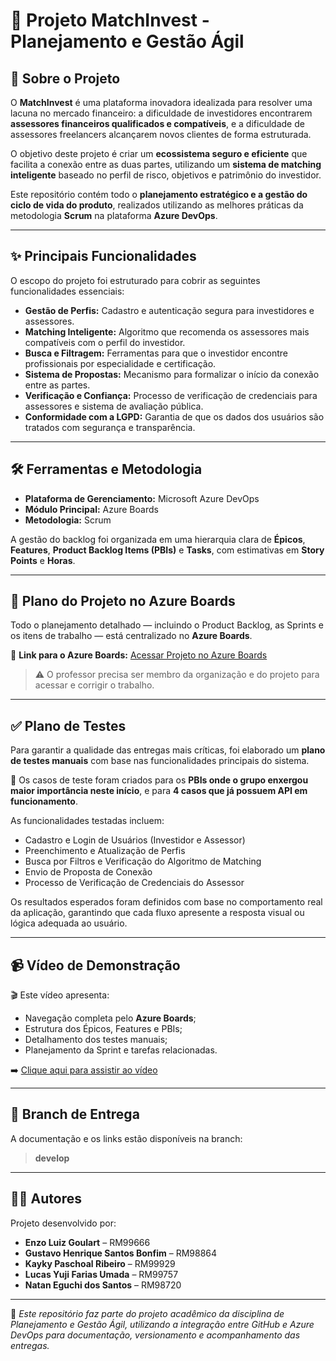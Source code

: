 # 💼 Projeto MatchInvest - Planejamento e Gestão Ágil  

## 📄 Sobre o Projeto  
O **MatchInvest** é uma plataforma inovadora idealizada para resolver uma lacuna no mercado financeiro: a dificuldade de investidores encontrarem **assessores financeiros qualificados e compatíveis**, e a dificuldade de assessores freelancers alcançarem novos clientes de forma estruturada.  

O objetivo deste projeto é criar um **ecossistema seguro e eficiente** que facilita a conexão entre as duas partes, utilizando um **sistema de matching inteligente** baseado no perfil de risco, objetivos e patrimônio do investidor.  

Este repositório contém todo o **planejamento estratégico e a gestão do ciclo de vida do produto**, realizados utilizando as melhores práticas da metodologia **Scrum** na plataforma **Azure DevOps**.  

---

## ✨ Principais Funcionalidades  
O escopo do projeto foi estruturado para cobrir as seguintes funcionalidades essenciais:

- **Gestão de Perfis:** Cadastro e autenticação segura para investidores e assessores.  
- **Matching Inteligente:** Algoritmo que recomenda os assessores mais compatíveis com o perfil do investidor.  
- **Busca e Filtragem:** Ferramentas para que o investidor encontre profissionais por especialidade e certificação.  
- **Sistema de Propostas:** Mecanismo para formalizar o início da conexão entre as partes.  
- **Verificação e Confiança:** Processo de verificação de credenciais para assessores e sistema de avaliação pública.  
- **Conformidade com a LGPD:** Garantia de que os dados dos usuários são tratados com segurança e transparência.  

---

## 🛠️ Ferramentas e Metodologia  

- **Plataforma de Gerenciamento:** Microsoft Azure DevOps  
- **Módulo Principal:** Azure Boards  
- **Metodologia:** Scrum  

A gestão do backlog foi organizada em uma hierarquia clara de **Épicos**, **Features**, **Product Backlog Items (PBIs)** e **Tasks**, com estimativas em **Story Points** e **Horas**.  

---

## 🚀 Plano do Projeto no Azure Boards  

Todo o planejamento detalhado — incluindo o Product Backlog, as Sprints e os itens de trabalho — está centralizado no **Azure Boards**.  

🔗 **Link para o Azure Boards:** [Acessar Projeto no Azure Boards](https://dev.azure.com/RM98864/SPRINT%203) 

> ⚠️ O professor precisa ser membro da organização e do projeto para acessar e corrigir o trabalho.  

---

## ✅ Plano de Testes  

Para garantir a qualidade das entregas mais críticas, foi elaborado um **plano de testes manuais** com base nas funcionalidades principais do sistema.  

🧩 Os casos de teste foram criados para os **PBIs onde o grupo enxergou maior importância neste início**, e para **4 casos que já possuem API em funcionamento**.  

As funcionalidades testadas incluem:  
- Cadastro e Login de Usuários (Investidor e Assessor)  
- Preenchimento e Atualização de Perfis  
- Busca por Filtros e Verificação do Algoritmo de Matching  
- Envio de Proposta de Conexão  
- Processo de Verificação de Credenciais do Assessor  

Os resultados esperados foram definidos com base no comportamento real da aplicação, garantindo que cada fluxo apresente a resposta visual ou lógica adequada ao usuário.  

---

## 📹 Vídeo de Demonstração  

🎬 Este vídeo apresenta:  
- Navegação completa pelo **Azure Boards**;  
- Estrutura dos Épicos, Features e PBIs;  
- Detalhamento dos testes manuais;  
- Planejamento da Sprint e tarefas relacionadas.  

➡️ [Clique aqui para assistir ao vídeo](https://www.youtube.com/watch?v=cqJacEey4_g)  

---

## 🌿 Branch de Entrega  

A documentação e os links estão disponíveis na branch:  
> **develop**  

---

## 👨‍💻 Autores  

Projeto desenvolvido por:  

- **Enzo Luiz Goulart** – RM99666  
- **Gustavo Henrique Santos Bonfim** – RM98864  
- **Kayky Paschoal Ribeiro** – RM99929  
- **Lucas Yuji Farias Umada** – RM99757  
- **Natan Eguchi dos Santos** – RM98720  

---

📘 *Este repositório faz parte do projeto acadêmico da disciplina de Planejamento e Gestão Ágil, utilizando a integração entre GitHub e Azure DevOps para documentação, versionamento e acompanhamento das entregas.*
